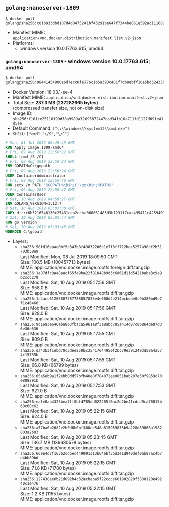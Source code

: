 ## `golang:nanoserver-1809`

```console
$ docker pull golang@sha256:c81b833dbd187d4d8475241bf43291be647f7344be061e592ac1116892e89085
```

-	Manifest MIME: `application/vnd.docker.distribution.manifest.list.v2+json`
-	Platforms:
	-	windows version 10.0.17763.615; amd64

### `golang:nanoserver-1809` - windows version 10.0.17763.615; amd64

```console
$ docker pull golang@sha256:98441454800e6d7ecc0fe776c1b5a393c481f7db8ebff10e5bd32433b89d969c
```

-	Docker Version: 18.03.1-ee-4
-	Manifest MIME: `application/vnd.docker.distribution.manifest.v2+json`
-	Total Size: **237.3 MB (237282665 bytes)**  
	(compressed transfer size, not on-disk size)
-	Image ID: `sha256:f101ce25110199d38a9989a32095872447cad34fb10a711fd1127d09fe41d5ae`
-	Default Command: `["c:\\windows\\system32\\cmd.exe"]`
-	`SHELL`: `["cmd","\/S","\/C"]`

```dockerfile
# Mon, 01 Jul 2019 06:49:49 GMT
RUN Apply image 1809-amd64
# Fri, 09 Aug 2019 22:50:22 GMT
SHELL [cmd /S /C]
# Fri, 09 Aug 2019 22:50:23 GMT
ENV GOPATH=C:\gopath
# Fri, 09 Aug 2019 22:50:24 GMT
USER ContainerAdministrator
# Fri, 09 Aug 2019 22:50:46 GMT
RUN setx /m PATH "%GOPATH%\bin;C:\go\bin;%PATH%"
# Fri, 09 Aug 2019 22:50:47 GMT
USER ContainerUser
# Sat, 10 Aug 2019 04:58:27 GMT
ENV GOLANG_VERSION=1.12.7
# Sat, 10 Aug 2019 05:03:30 GMT
COPY dir:c6b3216548130c25431cea2ccba068061483d3b1231f7cac495411c42594079b in C:\go 
# Sat, 10 Aug 2019 05:03:44 GMT
RUN go version
# Sat, 10 Aug 2019 05:03:45 GMT
WORKDIR C:\gopath
```

-	Layers:
	-	`sha256:58fd16eaae0bf5c343b8f43832206c1e7f3ff712bee5257a90cf2b51703b58e9`  
		Last Modified: Mon, 08 Jul 2019 18:09:50 GMT  
		Size: 100.5 MB (100457713 bytes)  
		MIME: application/vnd.docker.image.rootfs.foreign.diff.tar.gzip
	-	`sha256:1a87dfc9ae8aacf65fa9ba22f81048b9d3c6d61d11d5421baba3c9a9b2ccc279`  
		Last Modified: Sat, 10 Aug 2019 05:17:56 GMT  
		Size: 958.0 B  
		MIME: application/vnd.docker.image.rootfs.diff.tar.gzip
	-	`sha256:1c4acc61205807587788857835e4e608d2e214bcbdde0c9b380bd9e7f1c46466`  
		Last Modified: Sat, 10 Aug 2019 05:17:56 GMT  
		Size: 928.0 B  
		MIME: application/vnd.docker.image.rootfs.diff.tar.gzip
	-	`sha256:9c1693e646aba8b3fbaca5961a8f3a8abc785a414d87c8b864de97d36e36e536`  
		Last Modified: Sat, 10 Aug 2019 05:17:55 GMT  
		Size: 909.0 B  
		MIME: application/vnd.docker.image.rootfs.diff.tar.gzip
	-	`sha256:da43b3f1ebd70c3dee250bc35417644950f2bc79e3912493d50a4a574c15735b`  
		Last Modified: Sat, 10 Aug 2019 05:17:55 GMT  
		Size: 66.8 KB (66799 bytes)  
		MIME: application/vnd.docker.image.rootfs.diff.tar.gzip
	-	`sha256:05a5eb9a1f2ebb0dd57bfb40e8f784072ee0051bab207e50f9859c70e808291b`  
		Last Modified: Sat, 10 Aug 2019 05:17:53 GMT  
		Size: 921.0 B  
		MIME: application/vnd.docker.image.rootfs.diff.tar.gzip
	-	`sha256:eafe0ab4323bea7ff0bfd785dd022205f0ac2d2be41cdcd9ca70015b68c60c62`  
		Last Modified: Sat, 10 Aug 2019 05:22:15 GMT  
		Size: 924.0 B  
		MIME: application/vnd.docker.image.rootfs.diff.tar.gzip
	-	`sha256:a57ba0b2682e2b0d6b0bf300ee548a815959835b9a228d89868a1982803a2b03`  
		Last Modified: Sat, 10 Aug 2019 05:23:45 GMT  
		Size: 136.7 MB (136680578 bytes)  
		MIME: application/vnd.docker.image.rootfs.diff.tar.gzip
	-	`sha256:669e4d7f16362cdbec449091313b646bf3bd3e1d940def0ab87ac4b7d4bb89bd`  
		Last Modified: Sat, 10 Aug 2019 05:22:15 GMT  
		Size: 71.8 KB (71780 bytes)  
		MIME: application/vnd.docker.image.rootfs.diff.tar.gzip
	-	`sha256:127438ee6b21d092b4c32acbeba5f22ccce601902820f3838120e49240c1e476`  
		Last Modified: Sat, 10 Aug 2019 05:22:15 GMT  
		Size: 1.2 KB (1155 bytes)  
		MIME: application/vnd.docker.image.rootfs.diff.tar.gzip
